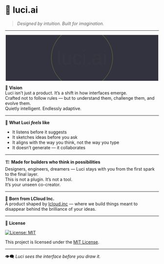 # 🌌 luci.ai

> _Designed by intuition. Built for imagination._

---

<div align="center">
  <svg width="500" height="150" viewBox="0 0 500 150" xmlns="http://www.w3.org/2000/svg">
  <rect width="100%" height="100%" fill="#32333E" />
  <text x="50%" y="50%" text-anchor="middle" dy=".35em"
        font-family="Arial, sans-serif" font-size="64"
        fill="#D2FCF6" stroke="#BDFB4E" stroke-width="1" opacity="0">
    luci.ai
    <animate attributeName="opacity" from="0" to="1" dur="2s" fill="freeze" />
  </text>
  <circle cx="50%" cy="50%" r="120" fill="none" stroke="#BDFB4E" stroke-width="2" opacity="0.4">
    <animate attributeName="r" values="100;130;100" dur="4s" repeatCount="indefinite"/>
    <animate attributeName="opacity" values="0.2;0.5;0.2" dur="4s" repeatCount="indefinite"/>
  </circle>
</svg>
</div>

🎯 **Vision**  
Luci isn’t just a product. It’s a shift in how interfaces emerge.  
Crafted not to follow rules — but to understand them, challenge them, and evolve them.  
Quietly intelligent. Endlessly adaptive.

---

🧩 **What Luci _feels_ like**

- It listens before it suggests
- It sketches ideas before you ask
- It aligns with the way you think, not the way you type
- It doesn’t generate — it collaborates

---

🏗️ **Made for builders who think in possibilities**  
Designers, engineers, dreamers — Luci stays with you from the first spark to the final layer.  
This is not a plugin. It’s not a tool.  
It’s your unseen co-creator.

---

🧬 **Born from LCloud Inc.**  
A product shaped by [lcloud.inc](https://lcloud.inc) — where we build things meant to disappear behind the brilliance of your ideas.

---

🪪 **License**

[![License: MIT](https://img.shields.io/badge/License-MIT-yellow.svg)](./LICENSE)

This project is licensed under the [MIT License](./LICENSE).

---

👁️‍🗨️ _Luci sees the interface before you draw it._
